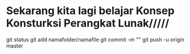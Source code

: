 # Sekarang kita lagi belajar Konsep Konsturksi Perangkat Lunak/////

git status
git add namafolder/namafile
git commit -m ""
git push -u origin master